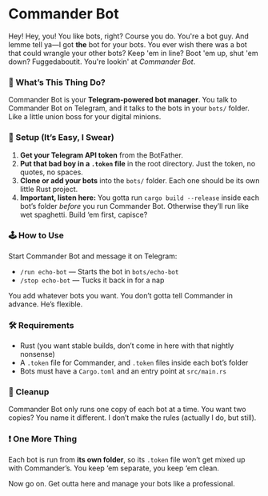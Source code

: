 # Commander Bot

Hey! Hey, you! You like bots, right? Course you do. You're a bot guy. And lemme tell ya—I got **the** bot for your bots. You ever wish there was a bot that could wrangle your other bots? Keep 'em in line? Boot 'em up, shut 'em down? Fuggedaboutit. You're lookin' at *Commander Bot*.

### 🚀 What’s This Thing Do?

Commander Bot is your **Telegram-powered bot manager**. You talk to Commander Bot on Telegram, and it talks to the bots in your `bots/` folder. Like a little union boss for your digital minions.

### 🧰 Setup (It’s Easy, I Swear)

1. **Get your Telegram API token** from the BotFather.
2. **Put that bad boy in a `.token` file** in the root directory. Just the token, no quotes, no spaces.
3. **Clone or add your bots** into the `bots/` folder. Each one should be its own little Rust project.
4. **Important, listen here:** You gotta run `cargo build --release` inside each bot’s folder *before* you run Commander Bot. Otherwise they’ll run like wet spaghetti. Build ‘em first, capisce?

### 🕹️ How to Use

Start Commander Bot and message it on Telegram:

* `/run echo-bot` — Starts the bot in `bots/echo-bot`
* `/stop echo-bot` — Tucks it back in for a nap

You add whatever bots you want. You don’t gotta tell Commander in advance. He’s flexible.

### 🛠️ Requirements

* Rust (you want stable builds, don’t come in here with that nightly nonsense)
* A `.token` file for Commander, and `.token` files inside each bot’s folder
* Bots must have a `Cargo.toml` and an entry point at `src/main.rs`

### 🧼 Cleanup

Commander Bot only runs one copy of each bot at a time. You want two copies? You name it different. I don’t make the rules (actually I do, but still).

### ❗ One More Thing

Each bot is run from **its own folder**, so its `.token` file won’t get mixed up with Commander’s. You keep ‘em separate, you keep ‘em clean.

Now go on. Get outta here and manage your bots like a professional.
